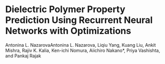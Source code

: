 # Dielectric Polymer Property Prediction Using Recurrent Neural Networks with Optimizations

Antonina L. NazarovaAntonina L. Nazarova, Liqiu Yang, Kuang Liu, Ankit Mishra, Rajiv K. Kalia, Ken-ichi Nomura, Aiichiro Nakano*, Priya Vashishta, and Pankaj Rajak
